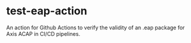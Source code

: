 # test-eap-action
An action for Github Actions to verify the validity of an .eap package for Axis ACAP in CI/CD pipelines.
